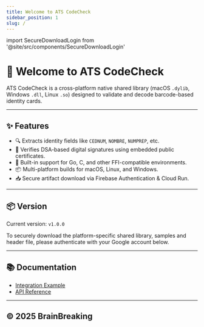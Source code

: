 ```yaml
---
title: Welcome to ATS CodeCheck
sidebar_position: 1
slug: /
---
```

import SecureDownloadLogin from '@site/src/components/SecureDownloadLogin'

# 👋 Welcome to ATS CodeCheck

ATS CodeCheck is a cross-platform native shared library (macOS `.dylib`, Windows `.dll`, Linux `.so`) designed to validate and decode barcode-based identity cards.

---

## ✨ Features

- 🔍 Extracts identity fields like `CEDNUM`, `NOMBRE`, `NUMPREP`, etc.
- 🔐 Verifies DSA-based digital signatures using embedded public certificates.
- 🚀 Built-in support for Go, C, and other FFI-compatible environments.
- 📦 Multi-platform builds for macOS, Linux, and Windows.
- 📥 Secure artifact download via Firebase Authentication & Cloud Run.

---

## 📦 Version

Current version: `v1.0.0`

To securely download the platform-specific shared library, samples and header file, please authenticate with your Google account below.


<SecureDownloadLogin />

---

## 📚 Documentation

- [Integration Example](./example)
- [API Reference](./api)

---

## © 2025 BrainBreaking